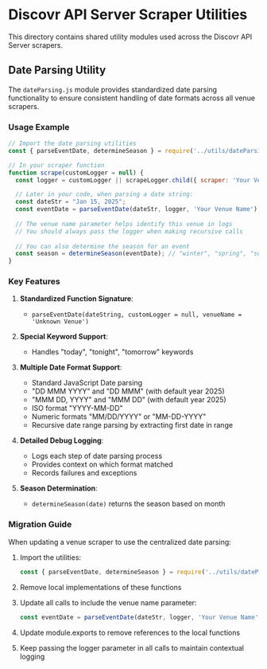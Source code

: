 # Discovr API Server Scraper Utilities

This directory contains shared utility modules used across the Discovr API Server scrapers.

## Date Parsing Utility

The `dateParsing.js` module provides standardized date parsing functionality to ensure consistent handling of date formats across all venue scrapers.

### Usage Example

```javascript
// Import the date parsing utilities
const { parseEventDate, determineSeason } = require('../utils/dateParsing');

// In your scraper function
function scrape(customLogger = null) {
  const logger = customLogger || scrapeLogger.child({ scraper: 'Your Venue Name' });

  // Later in your code, when parsing a date string:
  const dateStr = "Jan 15, 2025";
  const eventDate = parseEventDate(dateStr, logger, 'Your Venue Name');
  
  // The venue name parameter helps identify this venue in logs
  // You should always pass the logger when making recursive calls
  
  // You can also determine the season for an event
  const season = determineSeason(eventDate); // "winter", "spring", "summer", or "fall"
}
```

### Key Features

1. **Standardized Function Signature**:
   - `parseEventDate(dateString, customLogger = null, venueName = 'Unknown Venue')`

2. **Special Keyword Support**:
   - Handles "today", "tonight", "tomorrow" keywords

3. **Multiple Date Format Support**:
   - Standard JavaScript Date parsing
   - "DD MMM YYYY" and "DD MMM" (with default year 2025)
   - "MMM DD, YYYY" and "MMM DD" (with default year 2025)
   - ISO format "YYYY-MM-DD"
   - Numeric formats "MM/DD/YYYY" or "MM-DD-YYYY"
   - Recursive date range parsing by extracting first date in range

4. **Detailed Debug Logging**:
   - Logs each step of date parsing process
   - Provides context on which format matched
   - Records failures and exceptions

5. **Season Determination**:
   - `determineSeason(date)` returns the season based on month

### Migration Guide

When updating a venue scraper to use the centralized date parsing:

1. Import the utilities:
   ```javascript
   const { parseEventDate, determineSeason } = require('../utils/dateParsing');
   ```

2. Remove local implementations of these functions

3. Update all calls to include the venue name parameter:
   ```javascript
   const eventDate = parseEventDate(dateStr, logger, 'Your Venue Name');
   ```

4. Update module.exports to remove references to the local functions

5. Keep passing the logger parameter in all calls to maintain contextual logging
